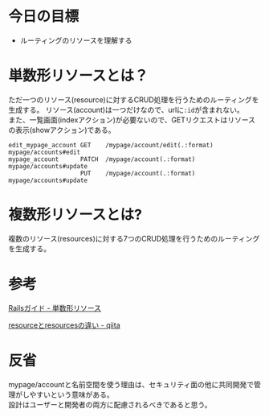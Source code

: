 # 今日の目標

- ルーティングのリソースを理解する

# 単数形リソースとは？

ただ一つのリソース(resource)に対するCRUD処理を行うためのルーティングを生成する。
リソース(account)は一つだけなので、urlに`:id`が含まれない。  
また、一覧画面(indexアクション)が必要ないので、GETリクエストはリソースの表示(showアクション)である。

```
edit_mypage_account GET    /mypage/account/edit(.:format)   mypage/accounts#edit
mypage_account      PATCH  /mypage/account(.:format)        mypage/accounts#update
                    PUT    /mypage/account(.:format)        mypage/accounts#update
```

# 複数形リソースとは?

複数のリソース(resources)に対する7つのCRUD処理を行うためのルーティングを生成する。

# 参考

[Railsガイド - 単数形リソース](https://railsguides.jp/routing.html#%E5%8D%98%E6%95%B0%E5%BD%A2%E3%83%AA%E3%82%BD%E3%83%BC%E3%82%B9)

[resourceとresourcesの違い - qiita](https://qiita.com/ryuuuuuuuuuu/items/e5960c7fecad4ef1301b)

# 反省

mypage/accountと名前空間を使う理由は、セキュリティ面の他に共同開発で管理がしやすいという意味がある。  
設計はユーザーと開発者の両方に配慮されるべきであると思う。